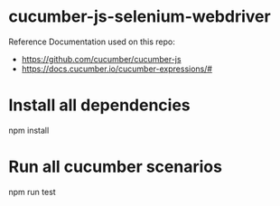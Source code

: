 # cucumber-js-selenium-webdriver

Reference Documentation used on this repo:
- https://github.com/cucumber/cucumber-js
- https://docs.cucumber.io/cucumber-expressions/#

# Install all dependencies 
npm install

# Run all cucumber scenarios
npm run test
